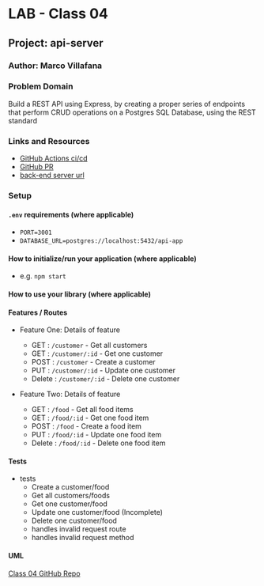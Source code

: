 # LAB - Class 04

## Project: api-server

### Author: Marco Villafana

### Problem Domain  

Build a REST API using Express, by creating a proper series of endpoints that perform CRUD operations on a Postgres SQL Database, using the REST standard

### Links and Resources

- [GitHub Actions ci/cd](https://github.com/rkgallaway/server-deployment-practice-d51/actions) 
- [GitHub PR](http://xyz.com) 
- [back-end server url](http://xyz.com) 


### Setup

#### `.env` requirements (where applicable)

- `PORT=3001`
- `DATABASE_URL=postgres://localhost:5432/api-app`


#### How to initialize/run your application (where applicable)

- e.g. `npm start`

#### How to use your library (where applicable)

#### Features / Routes

- Feature One: Details of feature
  - GET : `/customer` - Get all customers
  - GET : `/customer/:id` - Get one customer
  - POST : `/customer` - Create a customer
  - PUT : `/customer/:id` - Update one customer
  - Delete : `/customer/:id` - Delete one customer

- Feature Two: Details of feature
  - GET : `/food` - Get all food items
  - GET : `/food/:id` - Get one food item
  - POST : `/food` - Create a food item
  - PUT : `/food/:id` - Update one food item
  - Delete : `/food/:id` - Delete one food item

#### Tests

- tests
  - Create a customer/food
  - Get all customers/foods
  - Get one customer/food
  - Update one customer/food (Incomplete)
  - Delete one customer/food
  - handles invalid request route
  - handles invalid request method

#### UML

[Class 04 GitHub Repo](https://github.com/codefellows/seattle-code-javascript-401d51/tree/main/class-03)